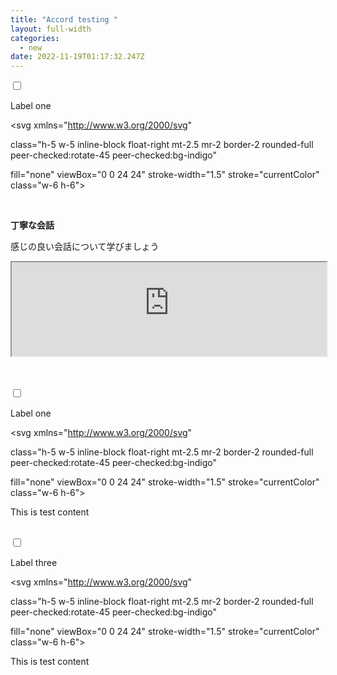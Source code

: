```yaml
---
title: "Accord testing "
layout: full-width
categories:
  - new
date: 2022-11-19T01:17:32.247Z
---
```

<head>

<meta charset="UTF-8">

<meta name="viewport" content="width=device-width, initial-scale=1.0">

<meta http-equiv="X-UA-Compatible" content="ie=edge">

<meta name="viewport" content="width=device-width, initial-scale=1.0">

<link href="https://unpkg.com/tailwindcss@^2/dist/tailwind.min.css" rel="stylesheet" />

<script src="https://cdn.tailwindcss.com"></script>

<script src="https://ajax.googleapis.com/ajax/libs/jquery/3.3.1/jquery.min.js"></script>

<script src="https://unpkg.com/tailwindcss-jit-cdn"></script>

</head>



<body>

<div class=" md:w-2/3 mx-auto mt-4">

<!--Tab1-->

<div class="overflow-hidden bg-green-600 border-t ">

<label>

<input class="absolute opacity-0 peer" type="checkbox" />

<p class="p-2 inline-block ">Label one</p>

<svg xmlns="http://www.w3.org/2000/svg"

class="h-5 w-5 inline-block float-right mt-2.5 mr-2 border-2 rounded-full peer-checked:rotate-45 peer-checked:bg-indigo"

fill="none" viewBox="0 0 24 24" stroke-width="1.5" stroke="currentColor" class="w-6 h-6">

<path stroke-linecap="round" stroke-linejoin="round" d="M12 4.5v15m7.5-7.5h-15" />

</svg>

<div class=" max-h-0 peer-checked:max-h-screen ">

<p class="bg-white"><br>



<span class="text-xm text-blue-600 text-left"><b>丁寧な会話</b></span><br>

<span class="text-xm text-left">感じの良い会話について学びましょう</span><br>

<iframe src="https://www.youtube-nocookie.com/embed/p6h-rYSVX90?start=13" width="100%"

frameborder="0" allowfullscreen="allowfullscreen"></iframe>

</p>

</div>

</div>



<br>



</div>

</div>



</label>

<br>

<!--Tab2-->

<div class="overflow-hidden bg-green-600 border-t ">

<label>

<input class="absolute opacity-0 peer" type="checkbox" />

<p class="p-2 inline-block ">Label one</p>

<svg xmlns="http://www.w3.org/2000/svg"

class="h-5 w-5 inline-block float-right mt-2.5 mr-2 border-2 rounded-full peer-checked:rotate-45 peer-checked:bg-indigo"

fill="none" viewBox="0 0 24 24" stroke-width="1.5" stroke="currentColor" class="w-6 h-6">

<path stroke-linecap="round" stroke-linejoin="round" d="M12 4.5v15m7.5-7.5h-15" />

</svg>

<div class="bg-red-600 max-h-0 peer-checked:max-h-screen ">

<p class="p-5">This is test content</p>

</div>

</div>

</label>

<br>

<!--Tab3-->

<div class="overflow-hidden bg-green-600 border-t ">

<label>

<input class="absolute opacity-0 peer" type="checkbox" />

<p class="p-2 inline-block ">Label three</p>

<svg xmlns="http://www.w3.org/2000/svg"

class="h-5 w-5 inline-block float-right mt-2.5 mr-2 border-2 rounded-full peer-checked:rotate-45 peer-checked:bg-indigo"

fill="none" viewBox="0 0 24 24" stroke-width="1.5" stroke="currentColor" class="w-6 h-6">

<path stroke-linecap="round" stroke-linejoin="round" d="M12 4.5v15m7.5-7.5h-15" />

</svg>

<div class="bg-red-600 max-h-0 peer-checked:max-h-screen ">

<p class="p-5">This is test content</p>

</div>

</label>

</body>



</html>



<link href="https://cdn.jsdelivr.net/npm/tailwindcss/dist/tailwind.min.css" rel="stylesheet"> <style>